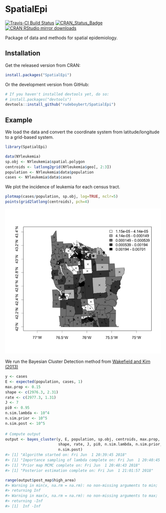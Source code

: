 
<!-- README.md is generated from README.Rmd. Please edit that file -->
SpatialEpi
==========

[![Travis-CI Build Status](https://travis-ci.org/rudeboybert/SpatialEpi.svg?branch=master)](https://travis-ci.org/rudeboybert/SpatialEpi) [![CRAN\_Status\_Badge](http://www.r-pkg.org/badges/version/SpatialEpi)](http://cran.r-project.org/package=SpatialEpi) [![CRAN RStudio mirror downloads](http://cranlogs.r-pkg.org/badges/SpatialEpi)](http://www.r-pkg.org/pkg/SpatialEpi)

Package of data and methods for spatial epidemiology.

Installation
------------

Get the released version from CRAN:

``` r
install.packages("SpatialEpi")
```

Or the development version from GitHub:

``` r
# If you haven't installed devtools yet, do so:
# install.packages("devtools")
devtools::install_github("rudeboybert/SpatialEpi")
```

Example
-------

We load the data and convert the coordinate system from latitude/longitude to a grid-based system.

``` r
library(SpatialEpi)
```

``` r
data(NYleukemia)
sp.obj <- NYleukemia$spatial.polygon
centroids <- latlong2grid(NYleukemia$geo[, 2:3])
population <- NYleukemia$data$population
cases <- NYleukemia$data$cases
```

We plot the incidence of leukemia for each census tract.

``` r
plotmap(cases/population, sp.obj, log=TRUE, nclr=5)
points(grid2latlong(centroids), pch=4)
```

![](README_figure/README-unnamed-chunk-6-1.png)

We run the Bayesian Cluster Detection method from [Wakefield and Kim (2013)](https://www.researchgate.net/publication/235896508_A_Bayesian_model_for_cluster_detection)

``` r
y <- cases
E <- expected(population, cases, 1)
max.prop <- 0.15
shape <- c(2976.3, 2.31)
rate <- c(2977.3, 1.31)
J <- 7
pi0 <- 0.95
n.sim.lambda <- 10^4
n.sim.prior <- 10^5
n.sim.post <- 10^5

# Compute output
output <- bayes_cluster(y, E, population, sp.obj, centroids, max.prop,
                        shape, rate, J, pi0, n.sim.lambda, n.sim.prior,
                        n.sim.post)
#> [1] "Algorithm started on: Fri Jun  1 20:39:45 2018"
#> [1] "Importance sampling of lambda complete on: Fri Jun  1 20:40:45 2018"
#> [1] "Prior map MCMC complete on: Fri Jun  1 20:48:43 2018"
#> [1] "Posterior estimation complete on: Fri Jun  1 21:01:57 2018"
```

``` r
range(output$post_map$high_area)
#> Warning in min(x, na.rm = na.rm): no non-missing arguments to min;
#> returning Inf
#> Warning in max(x, na.rm = na.rm): no non-missing arguments to max;
#> returning -Inf
#> [1]  Inf -Inf
```
